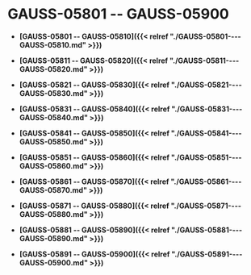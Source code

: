 # GAUSS-05801 -- GAUSS-05900

-   **[GAUSS-05801 -- GAUSS-05810]({{< relref "./GAUSS-05801----GAUSS-05810.md" >}})**  

-   **[GAUSS-05811 -- GAUSS-05820]({{< relref "./GAUSS-05811----GAUSS-05820.md" >}})**  

-   **[GAUSS-05821 -- GAUSS-05830]({{< relref "./GAUSS-05821----GAUSS-05830.md" >}})**  

-   **[GAUSS-05831 -- GAUSS-05840]({{< relref "./GAUSS-05831----GAUSS-05840.md" >}})**  

-   **[GAUSS-05841 -- GAUSS-05850]({{< relref "./GAUSS-05841----GAUSS-05850.md" >}})**  

-   **[GAUSS-05851 -- GAUSS-05860]({{< relref "./GAUSS-05851----GAUSS-05860.md" >}})**  

-   **[GAUSS-05861 -- GAUSS-05870]({{< relref "./GAUSS-05861----GAUSS-05870.md" >}})**  

-   **[GAUSS-05871 -- GAUSS-05880]({{< relref "./GAUSS-05871----GAUSS-05880.md" >}})**  

-   **[GAUSS-05881 -- GAUSS-05890]({{< relref "./GAUSS-05881----GAUSS-05890.md" >}})**  

-   **[GAUSS-05891 -- GAUSS-05900]({{< relref "./GAUSS-05891----GAUSS-05900.md" >}})**  


